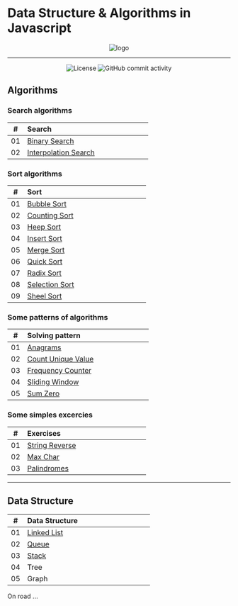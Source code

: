 # Data Structure & Algorithms in Javascript

<p align="center">
  <img src="https://i.imgur.com/qAUgBFG.png" alt="logo" />
</p>

---

<div align="center">
  <img src="https://img.shields.io/badge/Licence-MIT-green" alt="License">
  <img alt="GitHub commit activity" src="https://img.shields.io/github/commit-activity/y/tienduy-nguyen/ds-algorithms">
</div>

## Algorithms

### Search algorithms

|   #   | Search &nbsp; &nbsp; &nbsp; &nbsp; &nbsp; &nbsp; &nbsp; &nbsp; &nbsp; &nbsp; &nbsp; &nbsp; &nbsp; &nbsp; &nbsp;&nbsp; &nbsp; &nbsp; &nbsp; &nbsp; &nbsp; &nbsp; &nbsp; &nbsp; &nbsp; |
| :---: | :----------------------------------------------------------------------------------------------------------------------------------------------------------------------------------- |
|  01   | [Binary Search](https://github.com/tienduy-nguyen/ds-algorithms/tree/master/algorithms/search/binary-search)                                                                         |
|  02   | [Interpolation Search](https://github.com/tienduy-nguyen/ds-algorithms/tree/master/algorithms/search/interpolation-search)                                                           |

### Sort algorithms

|   #   | Sort &nbsp; &nbsp; &nbsp; &nbsp; &nbsp; &nbsp; &nbsp; &nbsp; &nbsp; &nbsp; &nbsp; &nbsp; &nbsp; &nbsp; &nbsp;&nbsp; &nbsp; &nbsp; &nbsp; &nbsp; &nbsp; &nbsp; &nbsp; &nbsp; &nbsp; &nbsp; &nbsp; |
| :---: | :----------------------------------------------------------------------------------------------------------------------------------------------------------------------------------------------- |
|  01   | [Bubble Sort](https://github.com/tienduy-nguyen/ds-algorithms/tree/master/algorithms/sort/bubble-sort)                                                                                           |
|  02   | [Counting Sort](https://github.com/tienduy-nguyen/ds-algorithms/tree/master/algorithms/sort/counting-sort)                                                                                       |
|  03   | [Heep Sort](https://github.com/tienduy-nguyen/ds-algorithms/tree/master/algorithms/sort/heep-sort/src)                                                                                           |
|  04   | [Insert Sort](https://github.com/tienduy-nguyen/ds-algorithms/tree/master/algorithms/sort/insert-sort)                                                                                           |
|  05   | [Merge Sort](https://github.com/tienduy-nguyen/ds-algorithms/tree/master/algorithms/sort/merge-sort)                                                                                             |
|  06   | [Quick Sort](https://github.com/tienduy-nguyen/ds-algorithms/tree/master/algorithms/sort/quick-sort)                                                                                             |
|  07   | [Radix Sort](https://github.com/tienduy-nguyen/ds-algorithms/tree/master/algorithms/sort/radix-sort/src)                                                                                         |
|  08   | [Selection Sort](https://github.com/tienduy-nguyen/ds-algorithms/tree/master/algorithms/sort/selection-sort)                                                                                     |
|  09   | [Sheel Sort](https://github.com/tienduy-nguyen/ds-algorithms/tree/master/algorithms/sort/shell-sort)                                                                                             |

### Some patterns of algorithms

|   #   | Solving pattern &nbsp; &nbsp; &nbsp; &nbsp; &nbsp; &nbsp; &nbsp; &nbsp; &nbsp; &nbsp; &nbsp; &nbsp; &nbsp; &nbsp; &nbsp; &nbsp; &nbsp; |
| :---: | :------------------------------------------------------------------------------------------------------------------------------------- |
|  01   | [Anagrams](https://github.com/tienduy-nguyen/ds-algorithms/blob/master/algorithms/solving-pattern/anagrams.js)                         |
|  02   | [Count Unique Value](https://github.com/tienduy-nguyen/ds-algorithms/blob/master/algorithms/solving-pattern/countUniqueValue.js)       |
|  03   | [Frequency Counter](https://github.com/tienduy-nguyen/ds-algorithms/blob/master/algorithms/solving-pattern/frequencyCounter.js)        |
|  04   | [Sliding Window](https://github.com/tienduy-nguyen/ds-algorithms/blob/master/algorithms/solving-pattern/slidingWindow.js)              |
|  05   | [Sum Zero](https://github.com/tienduy-nguyen/ds-algorithms/blob/master/algorithms/solving-pattern/sumZero.js)                          |

### Some simples excercies

|   #   | Exercises &nbsp; &nbsp; &nbsp; &nbsp; &nbsp; &nbsp; &nbsp; &nbsp; &nbsp; &nbsp; &nbsp; &nbsp; &nbsp; &nbsp; &nbsp;&nbsp; &nbsp; &nbsp; &nbsp; &nbsp; &nbsp; &nbsp; |
| :---: | :----------------------------------------------------------------------------------------------------------------------------------------------------------------- |
|  01   | [String Reverse](https://github.com/tienduy-nguyen/ds-algorithms/tree/master/algorithms/exercises/stringReverse)                                                   |
|  02   | [Max Char](https://github.com/tienduy-nguyen/ds-algorithms/tree/master/algorithms/exercises/maxChar)                                                               |
|  03   | [Palindromes](https://github.com/tienduy-nguyen/ds-algorithms/tree/master/algorithms/exercises/palindromes)                                                        |

---

## Data Structure

|   #   | Data Structure &nbsp; &nbsp; &nbsp; &nbsp; &nbsp; &nbsp; &nbsp; &nbsp; &nbsp; &nbsp; &nbsp; &nbsp; &nbsp; &nbsp; &nbsp; &nbsp; &nbsp; &nbsp; |
| :---: | :------------------------------------------------------------------------------------------------------------------------------------------- |
|  01   | [Linked List](https://github.com/tienduy-nguyen/ds-algorithms/tree/master/data-structure/linked-list)                                        |
|  02   | [Queue](https://github.com/tienduy-nguyen/ds-algorithms/tree/master/data-structure/queue)                                                    |
|  03   | [Stack](https://github.com/tienduy-nguyen/ds-algorithms/tree/master/data-structure/stack)                                                    |
|  04   | Tree                                                                                                                                         |
|  05   | Graph                                                                                                                                        |

On road ...
